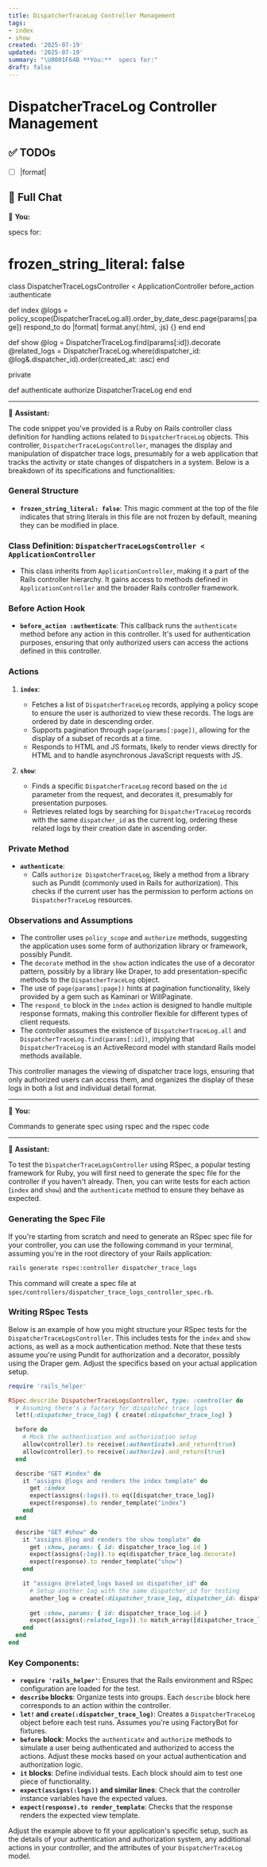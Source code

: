 ```yaml
---
title: DispatcherTraceLog Controller Management
tags:
- index
- show
created: '2025-07-19'
updated: '2025-07-19'
summary: "\U0001F64B **You:**  specs for:"
draft: false
---
```


# DispatcherTraceLog Controller Management

## ✅ TODOs
- [ ] |format|

## 🧠 Full Chat

🙋 **You:**

specs for:
# frozen_string_literal: false

class DispatcherTraceLogsController < ApplicationController
  before_action :authenticate

  def index
    @logs = policy_scope(DispatcherTraceLog.all).order_by_date_desc.page(params[:page])
    respond_to do |format|
      format.any(:html, :js) {}
    end
  end

  def show
    @log = DispatcherTraceLog.find(params[:id]).decorate
    @related_logs = DispatcherTraceLog.where(dispatcher_id: @log&.dispatcher_id).order(created_at: :asc)
  end

  private

  def authenticate
    authorize DispatcherTraceLog
  end
end

---

🤖 **Assistant:**

The code snippet you've provided is a Ruby on Rails controller class definition for handling actions related to `DispatcherTraceLog` objects. This controller, `DispatcherTraceLogsController`, manages the display and manipulation of dispatcher trace logs, presumably for a web application that tracks the activity or state changes of dispatchers in a system. Below is a breakdown of its specifications and functionalities:

### General Structure

- **`frozen_string_literal: false`**: This magic comment at the top of the file indicates that string literals in this file are not frozen by default, meaning they can be modified in place.

### Class Definition: `DispatcherTraceLogsController < ApplicationController`

- This class inherits from `ApplicationController`, making it a part of the Rails controller hierarchy. It gains access to methods defined in `ApplicationController` and the broader Rails controller framework.

### Before Action Hook

- **`before_action :authenticate`**: This callback runs the `authenticate` method before any action in this controller. It's used for authentication purposes, ensuring that only authorized users can access the actions defined in this controller.

### Actions

1. **`index`**:
   - Fetches a list of `DispatcherTraceLog` records, applying a policy scope to ensure the user is authorized to view these records. The logs are ordered by date in descending order.
   - Supports pagination through `page(params[:page])`, allowing for the display of a subset of records at a time.
   - Responds to HTML and JS formats, likely to render views directly for HTML and to handle asynchronous JavaScript requests with JS.

2. **`show`**:
   - Finds a specific `DispatcherTraceLog` record based on the `id` parameter from the request, and decorates it, presumably for presentation purposes.
   - Retrieves related logs by searching for `DispatcherTraceLog` records with the same `dispatcher_id` as the current log, ordering these related logs by their creation date in ascending order.

### Private Method

- **`authenticate`**:
  - Calls `authorize DispatcherTraceLog`, likely a method from a library such as Pundit (commonly used in Rails for authorization). This checks if the current user has the permission to perform actions on `DispatcherTraceLog` resources.

### Observations and Assumptions

- The controller uses `policy_scope` and `authorize` methods, suggesting the application uses some form of authorization library or framework, possibly Pundit.
- The `decorate` method in the `show` action indicates the use of a decorator pattern, possibly by a library like Draper, to add presentation-specific methods to the `DispatcherTraceLog` object.
- The use of `page(params[:page])` hints at pagination functionality, likely provided by a gem such as Kaminari or WillPaginate.
- The `respond_to` block in the `index` action is designed to handle multiple response formats, making this controller flexible for different types of client requests.
- The controller assumes the existence of `DispatcherTraceLog.all` and `DispatcherTraceLog.find(params[:id])`, implying that `DispatcherTraceLog` is an ActiveRecord model with standard Rails model methods available.

This controller manages the viewing of dispatcher trace logs, ensuring that only authorized users can access them, and organizes the display of these logs in both a list and individual detail format.

---

🙋 **You:**

Commands to generate spec using rspec and the rspec code

---

🤖 **Assistant:**

To test the `DispatcherTraceLogsController` using RSpec, a popular testing framework for Ruby, you will first need to generate the spec file for the controller if you haven't already. Then, you can write tests for each action (`index` and `show`) and the `authenticate` method to ensure they behave as expected.

### Generating the Spec File

If you're starting from scratch and need to generate an RSpec spec file for your controller, you can use the following command in your terminal, assuming you're in the root directory of your Rails application:

```bash
rails generate rspec:controller dispatcher_trace_logs
```

This command will create a spec file at `spec/controllers/dispatcher_trace_logs_controller_spec.rb`.

### Writing RSpec Tests

Below is an example of how you might structure your RSpec tests for the `DispatcherTraceLogsController`. This includes tests for the `index` and `show` actions, as well as a mock authentication method. Note that these tests assume you're using Pundit for authorization and a decorator, possibly using the Draper gem. Adjust the specifics based on your actual application setup.

```ruby
require 'rails_helper'

RSpec.describe DispatcherTraceLogsController, type: :controller do
  # Assuming there's a factory for dispatcher_trace_logs
  let!(:dispatcher_trace_log) { create(:dispatcher_trace_log) }

  before do
    # Mock the authentication and authorization setup
    allow(controller).to receive(:authenticate).and_return(true)
    allow(controller).to receive(:authorize).and_return(true)
  end

  describe "GET #index" do
    it "assigns @logs and renders the index template" do
      get :index
      expect(assigns(:logs)).to eq([dispatcher_trace_log])
      expect(response).to render_template("index")
    end
  end

  describe "GET #show" do
    it "assigns @log and renders the show template" do
      get :show, params: { id: dispatcher_trace_log.id }
      expect(assigns(:log)).to eq(dispatcher_trace_log.decorate)
      expect(response).to render_template("show")
    end

    it "assigns @related_logs based on dispatcher_id" do
      # Setup another log with the same dispatcher_id for testing
      another_log = create(:dispatcher_trace_log, dispatcher_id: dispatcher_trace_log.dispatcher_id)
      
      get :show, params: { id: dispatcher_trace_log.id }
      expect(assigns(:related_logs)).to match_array([dispatcher_trace_log, another_log])
    end
  end
end
```

### Key Components:

- **`require 'rails_helper'`**: Ensures that the Rails environment and RSpec configuration are loaded for the test.
- **`describe` blocks**: Organize tests into groups. Each `describe` block here corresponds to an action within the controller.
- **`let!` and `create(:dispatcher_trace_log)`**: Creates a `DispatcherTraceLog` object before each test runs. Assumes you're using FactoryBot for fixtures.
- **`before` block**: Mocks the `authenticate` and `authorize` methods to simulate a user being authenticated and authorized to access the actions. Adjust these mocks based on your actual authentication and authorization logic.
- **`it` blocks**: Define individual tests. Each block should aim to test one piece of functionality.
- **`expect(assigns(:logs))` and similar lines**: Check that the controller instance variables have the expected values.
- **`expect(response).to render_template`**: Checks that the response renders the expected view template.

Adjust the example above to fit your application's specific setup, such as the details of your authentication and authorization system, any additional actions in your controller, and the attributes of your `DispatcherTraceLog` model.